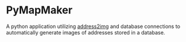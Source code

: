 # PyMapMaker
A python application utilizing [address2img](https://github.com/marmig0404/address2img "Link to address2img repo") and database connections to automatically generate images of addresses stored in a database.
